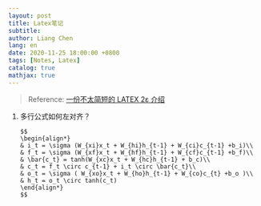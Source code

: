 ```yaml
---
layout: post
title: Latex笔记
subtitle:
author: Liang Chen
lang: en
date: 2020-11-25 18:00:00 +0800
tags: [Notes, Latex]
catalog: true
mathjax: true
---
```


<head>
    <script src="https://cdn.mathjax.org/mathjax/latest/MathJax.js?config=TeX-AMS-MML_HTMLorMML" type="text/javascript"></script>
    <script type="text/x-mathjax-config">
        MathJax.Hub.Config({
            tex2jax: {
            skipTags: ['script', 'noscript', 'style', 'textarea', 'pre'],
            inlineMath: [['$','$']]
            }
        });
    </script>
</head>

> Reference: [一份不太简短的 LATEX 2ε 介绍](http://www.mohu.org/info/lshort-cn.pdf)

1. 多行公式如何左对齐？

    ```
    $$
    \begin{align*}
    & i_t = \sigma (W_{xi}x_t + W_{hi}h_{t-1} + W_{ci}c_{t-1} +b_i)\\
    & f_t = \sigma (W_{xf}x_t + W_{hf}h_{t-1} + W_{cf}c_{t-1} +b_f)\\
    & \bar{c_t} = tanh(W_{xc}x_t + W_{hc}h_{t-1} + b_c)\\
    & c_t = f_t \circ c_{t-1} + i_t \circ \bar{c_t}\\
    & o_t = \sigma ( W_{xo}x_t + W_{ho}h_{t-1} + W_{co}c_{t} +b_o )\\
    & h_t = o_t \circ tanh(c_t)
    \end{align*}
    $$
    ```

